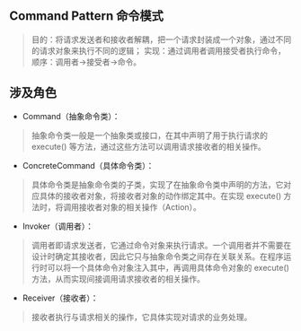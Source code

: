 ## Command Pattern 命令模式
> 目的：将请求发送者和接收者解耦，把一个请求封装成一个对象，通过不同的请求对象来执行不同的逻辑；
> 实现：通过调用者调用接受者执行命令，顺序：调用者→接受者→命令。

## 涉及角色
- Command（抽象命令类）：
> 抽象命令类一般是一个抽象类或接口，在其中声明了用于执行请求的 execute() 等方法，通过这些方法可以调用请求接收者的相关操作。

- ConcreteCommand（具体命令类）：
> 具体命令类是抽象命令类的子类，实现了在抽象命令类中声明的方法，它对应具体的接收者对象，将接收者对象的动作绑定其中。在实现 execute() 方法时，将调用接收者对象的相关操作（Action）。

- Invoker（调用者）：
> 调用者即请求发送者，它通过命令对象来执行请求。一个调用者并不需要在设计时确定其接收者，因此它只与抽象命令类之间存在关联关系。在程序运行时可以将一个具体命令对象注入其中，再调用具体命令对象的 execute() 方法，从而实现间接调用请求接收者的相关操作。

- Receiver（接收者）：
> 接收者执行与请求相关的操作，它具体实现对请求的业务处理。
